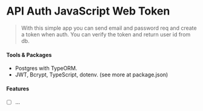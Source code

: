 # API Auth JavaScript Web Token

> With this simple app you can send email and password req and create a token when auth. You can verify the token and return user id from db.

#### Tools & Packages

- Postgres with TypeORM.
- JWT, Bcrypt, TypeScript, dotenv. (see more at package.json)

#### Features

- [ ] ...
